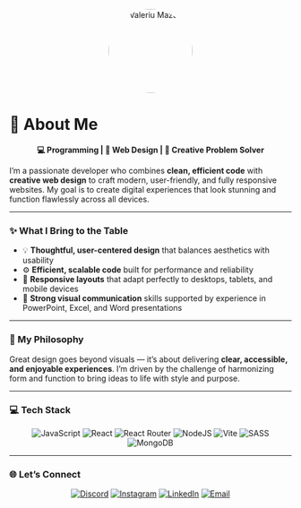 <!-- Imaginea de profil - înlocuiește linkul cu al tău dacă vrei -->
<p align="center">
  <img src="https://avatars.githubusercontent.com/u/your-github-id?v=4" alt="Valeriu Mazur" width="150" style="border-radius: 50%;" />
</p>

# 💫 About Me  
<p align="center"><strong>💻 Programming | 🎨 Web Design | 🚀 Creative Problem Solver</strong></p>

I’m a passionate developer who combines **clean, efficient code** with **creative web design** to craft modern, user-friendly, and fully responsive websites. My goal is to create digital experiences that look stunning and function flawlessly across all devices.

---

### ✨ What I Bring to the Table  
- 💡 **Thoughtful, user-centered design** that balances aesthetics with usability  
- ⚙️ **Efficient, scalable code** built for performance and reliability  
- 📱 **Responsive layouts** that adapt perfectly to desktops, tablets, and mobile devices  
- 🎨 **Strong visual communication** skills supported by experience in PowerPoint, Excel, and Word presentations  

---

### 🌟 My Philosophy  
Great design goes beyond visuals — it’s about delivering **clear, accessible, and enjoyable experiences**. I’m driven by the challenge of harmonizing form and function to bring ideas to life with style and purpose.

---

### 💻 Tech Stack  
<p align="center">
  <img src="https://img.shields.io/badge/javascript-%23323330.svg?style=for-the-badge&logo=javascript&logoColor=%23F7DF1E" alt="JavaScript" />
  <img src="https://img.shields.io/badge/react-%2320232a.svg?style=for-the-badge&logo=react&logoColor=%2361DAFB" alt="React" />
  <img src="https://img.shields.io/badge/React_Router-CA4245?style=for-the-badge&logo=react-router&logoColor=white" alt="React Router" />
  <img src="https://img.shields.io/badge/node.js-6DA55F?style=for-the-badge&logo=node.js&logoColor=white" alt="NodeJS" />
  <img src="https://img.shields.io/badge/vite-%23646CFF.svg?style=for-the-badge&logo=vite&logoColor=white" alt="Vite" />
  <img src="https://img.shields.io/badge/SASS-hotpink.svg?style=for-the-badge&logo=SASS&logoColor=white" alt="SASS" />
  <img src="https://img.shields.io/badge/MongoDB-%234ea94b.svg?style=for-the-badge&logo=mongodb&logoColor=white" alt="MongoDB" />
</p>

---

### 🌐 Let’s Connect  
<p align="center">
  <a href="https://discord.gg/valera_0001" target="_blank"><img src="https://img.shields.io/badge/Discord-%237289DA.svg?logo=discord&logoColor=white" alt="Discord" /></a>
  <a href="https://instagram.com/tech_valeriu" target="_blank"><img src="https://img.shields.io/badge/Instagram-%23E4405F.svg?logo=Instagram&logoColor=white" alt="Instagram" /></a>
  <a href="https://linkedin.com/in/valeriu-mazur-05a92a2a6" target="_blank"><img src="https://img.shields.io/badge/LinkedIn-%230077B5.svg?logo=linkedin&logoColor=white" alt="LinkedIn" /></a>
  <a href="mailto:valeriumazur023@gmail.com" target="_blank"><img src="https://img.shields.io/badge/Email-D14836?logo=gmail&logoColor=white" alt="Email" /></a>
</p>
